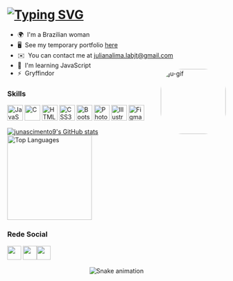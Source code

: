 [![Typing SVG](https://readme-typing-svg.demolab.com?font=Fira+Code&weight=600&size=22&pause=1000&color=A855F7&vCenter=true&width=500&height=40&lines=Hi!+My+name+is+Juliana+Nascimento.+%F0%9F%8C%BB)](https://git.io/typing-svg)
==========================================================================================================================================

<div style="display="grid" justify-content="space-between">

* 🌍  I'm a Brazilian woman 
* 🖥️  See my temporary portfolio [here](http://portfolio-juna.vercel.app/)
* ✉️  You can contact me at [julianalima.labjt@gmail.com](mailto:julianalima.labjt@gmail.com)
* 🧠  I'm learning JavaScript
* ⚡  Gryffindor
                                                                                             <img align="right" alt="ju-gif" height="150" style="border-radius:50px;" src="https://upload.wikimedia.org/wikipedia/commons/d/d6/Cat_Laptop_-_Idil_Keysan_-_Wikimedia_Giphy_stickers_2019.gif">
</div>


### Skills

<p align="justify">
<a href="https://developer.mozilla.org/en-US/docs/Web/JavaScript" target="_blank" rel="noreferrer"><img src="https://raw.githubusercontent.com/danielcranney/readme-generator/main/public/icons/skills/javascript-colored.svg" width="36" height="36" alt="JavaScript" /></a>
<a href="https://docs.microsoft.com/en-us/cpp/?view=msvc-170" target="_blank" rel="noreferrer"><img src="https://raw.githubusercontent.com/danielcranney/readme-generator/main/public/icons/skills/c-colored.svg" width="36" height="36" alt="C" /></a>
<a href="https://developer.mozilla.org/en-US/docs/Glossary/HTML5" target="_blank" rel="noreferrer"><img src="https://raw.githubusercontent.com/danielcranney/readme-generator/main/public/icons/skills/html5-colored.svg" width="36" height="36" alt="HTML5" /></a>
<a href="https://www.w3.org/TR/CSS/#css" target="_blank" rel="noreferrer"><img src="https://raw.githubusercontent.com/danielcranney/readme-generator/main/public/icons/skills/css3-colored.svg" width="36" height="36" alt="CSS3" /></a>
<a href="https://getbootstrap.com/" target="_blank" rel="noreferrer"><img src="https://raw.githubusercontent.com/danielcranney/readme-generator/main/public/icons/skills/bootstrap-colored.svg" width="36" height="36" alt="Bootstrap" /></a>
<a href="https://www.adobe.com/uk/products/photoshop.html" target="_blank" rel="noreferrer"><img src="https://raw.githubusercontent.com/danielcranney/readme-generator/main/public/icons/skills/photoshop-colored.svg" width="36" height="36" alt="Photoshop" /></a>
<a href="adobe.com/uk/products/illustrator.html" target="_blank" rel="noreferrer"><img src="https://raw.githubusercontent.com/danielcranney/readme-generator/main/public/icons/skills/illustrator-colored.svg" width="36" height="36" alt="Illustrator" /></a>
<a href="https://www.figma.com/" target="_blank" rel="noreferrer"><img src="https://raw.githubusercontent.com/danielcranney/readme-generator/main/public/icons/skills/figma-colored.svg" width="36" height="36" alt="Figma" /></a>

<div align="justify"> 
  <a href="http://www.github.com/junascimento9"><img src="https://github-readme-stats.vercel.app/api?username=junascimento9&show_icons=true&hide=&count_private=true&title_color=a855f7&text_color=ffffff&icon_color=facc15&bg_color=0f172a&hide_border=true&show_icons=true" alt="junascimento9's GitHub stats" /></a>
  <img <img height="195em" src="https://github-readme-stats.vercel.app/api/top-langs/?username=junascimento9&langs_count=10&title_color=a855f7&text_color=ffffff&icon_color=facc15&bg_color=0f172a&hide_border=true&locale=en&custom_title=Top%20%Languages" alt="Top Languages" /></a></div> 
  
### Rede Social

<p align="justify"> 
<p align="left"><a href="https://discord.com/users/julima#7323" target="_blank" rel="noreferrer"><img src="https://raw.githubusercontent.com/danielcranney/readme-generator/main/public/icons/socials/discord.svg" width="32" height="32" /></a> <a href="https://www.github.com/junascimento9" target="_blank" rel="noreferrer"><img src="https://raw.githubusercontent.com/danielcranney/readme-generator/main/public/icons/socials/github.svg" width="32" height="32" /></a><a href="https://www.linkedin.com/in/julianalimanc/" target="_blank" rel="noreferrer"><img src="https://raw.githubusercontent.com/danielcranney/readme-generator/main/public/icons/socials/linkedin.svg" width="32" height="32" /></a></p>
</p>

<div align="center">
  
![Snake animation](https://github.com/junascimento9/junascimento9/blob/output/github-contribution-grid-snake.svg)
  
</div>
